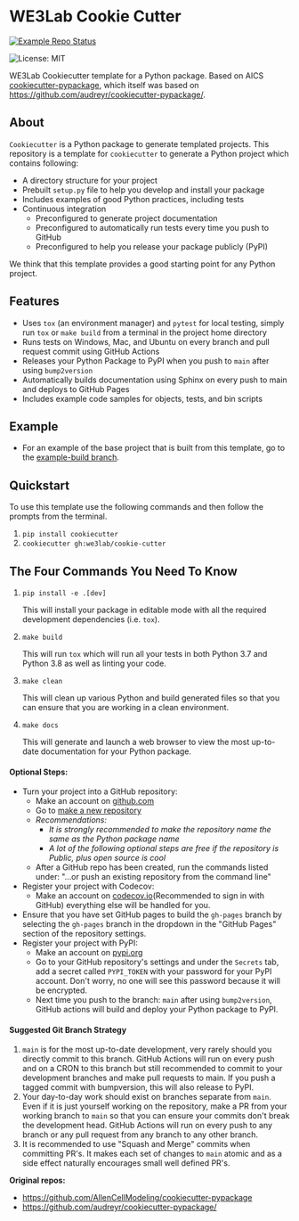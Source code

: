 # WE3Lab Cookie Cutter

[![Example Repo Status](https://github.com/we3lab/cookie-cutter/workflows/Build%20Example%20Repo/badge.svg)](https://github.com/we3lab/tree/example-build)

![License: MIT](https://img.shields.io/badge/License-MIT-blue.svg)

WE3Lab Cookiecutter template for a Python package. 
Based on AICS [cookiecutter-pypackage](https://github.com/AllenCellModeling/cookiecutter-pypackage), which itself was based on https://github.com/audreyr/cookiecutter-pypackage/.

## About

`Cookiecutter` is a Python package to generate templated projects.
This repository is a template for `cookiecutter` to generate a Python project which contains following:

-   A directory structure for your project
-   Prebuilt `setup.py` file to help you develop and install your package
-   Includes examples of good Python practices, including tests
-   Continuous integration
    -   Preconfigured to generate project documentation
    -   Preconfigured to automatically run tests every time you push to GitHub
    -   Preconfigured to help you release your package publicly (PyPI)

We think that this template provides a good starting point for any Python project.

## Features

-   Uses `tox` (an environment manager) and `pytest` for local testing, simply run `tox`
    or `make build` from a terminal in the project home directory
-   Runs tests on Windows, Mac, and Ubuntu on every branch and pull request commit using
    GitHub Actions
-   Releases your Python Package to PyPI when you push to `main` after using
    `bump2version`
-   Automatically builds documentation using Sphinx on every push to main and deploys
    to GitHub Pages
-   Includes example code samples for objects, tests, and bin scripts

## Example

-   For an example of the base project that is built from this template, go to the
    [example-build branch](https://github.com/we3lab/cookie-cutter/tree/example-build).

## Quickstart

To use this template use the following commands and then follow the prompts from the
terminal.

1. `pip install cookiecutter`
2. `cookiecutter gh:we3lab/cookie-cutter`

## The Four Commands You Need To Know

1. `pip install -e .[dev]`

    This will install your package in editable mode with all the required development
    dependencies (i.e. `tox`).

2. `make build`

    This will run `tox` which will run all your tests in both Python 3.7
    and Python 3.8 as well as linting your code.

3. `make clean`

    This will clean up various Python and build generated files so that you can ensure
    that you are working in a clean environment.

4. `make docs`

    This will generate and launch a web browser to view the most up-to-date
    documentation for your Python package.

#### Optional Steps:

-   Turn your project into a GitHub repository:
    -   Make an account on [github.com](https://github.com)
    -   Go to [make a new repository](https://github.com/new)
    -   _Recommendations:_
        -   _It is strongly recommended to make the repository name the same as the Python
            package name_
        -   _A lot of the following optional steps are *free* if the repository is Public,
            plus open source is cool_
    -   After a GitHub repo has been created, run the commands listed under:
        "...or push an existing repository from the command line"
-   Register your project with Codecov:
    -   Make an account on [codecov.io](https://codecov.io)(Recommended to sign in with GitHub)
        everything else will be handled for you.
-   Ensure that you have set GitHub pages to build the `gh-pages` branch by selecting the
    `gh-pages` branch in the dropdown in the "GitHub Pages" section of the repository settings.
-   Register your project with PyPI:
    -   Make an account on [pypi.org](https://pypi.org)
    -   Go to your GitHub repository's settings and under the `Secrets` tab, add a secret
        called `PYPI_TOKEN` with your password for your PyPI account. Don't worry, no one
        will see this password because it will be encrypted.
    -   Next time you push to the branch: `main` after using `bump2version`, GitHub
        actions will build and deploy your Python package to PyPI.

#### Suggested Git Branch Strategy

1. `main` is for the most up-to-date development, very rarely should you directly
   commit to this branch. GitHub Actions will run on every push and on a CRON to this
   branch but still recommended to commit to your development branches and make pull
   requests to main. If you push a tagged commit with bumpversion, this will also release to PyPI.
2. Your day-to-day work should exist on branches separate from `main`. Even if it is
   just yourself working on the repository, make a PR from your working branch to `main`
   so that you can ensure your commits don't break the development head. GitHub Actions
   will run on every push to any branch or any pull request from any branch to any other
   branch.
3. It is recommended to use "Squash and Merge" commits when committing PR's. It makes
   each set of changes to `main` atomic and as a side effect naturally encourages small
   well defined PR's.

**Original repos:** 
- https://github.com/AllenCellModeling/cookiecutter-pypackage
- https://github.com/audreyr/cookiecutter-pypackage/
